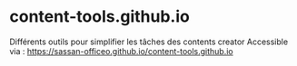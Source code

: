 # content-tools.github.io
Différents outils pour simplifier les tâches des contents creator
Accessible via : https://sassan-officeo.github.io/content-tools.github.io
